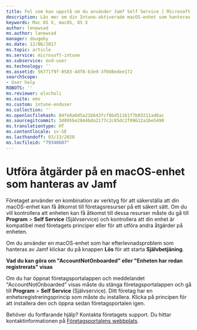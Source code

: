 ```yaml
---
title: Fel som kan uppstå om du använder Jamf Self Service | Microsoft Docs
description: Läs mer om din Intune-aktiverade macOS-enhet som hanteras av Jamf.
keywords: Mac OS X, macOS, OS X
author: lenewsad
ms.author: lanewsad
manager: dougeby
ms.date: 12/06/2017
ms.topic: article
ms.service: microsoft-intune
ms.subservice: end-user
ms.technology: ''
ms.assetid: 56771f9f-0583-4df8-b3e9-3f0d8edee172
searchScope:
- User help
ROBOTS: ''
ms.reviewer: elocholi
ms.suite: ems
ms.custom: intune-enduser
ms.collection: ''
ms.openlocfilehash: 84fe8a6d5a21b643fcf8bd51161f7b03211ad6ac
ms.sourcegitcommit: 3d895be2844bda2177c2c85dc2f09612a1be5490
ms.translationtype: HT
ms.contentlocale: sv-SE
ms.lasthandoff: 03/13/2020
ms.locfileid: "79348607"
---
```

# <a name="performing-actions-on-a-macos-device-managed-by-jamf"></a>Utföra åtgärder på en macOS-enhet som hanteras av Jamf

Företaget använder en kombination av verktyg för att säkerställa att din macOS-enhet kan få åtkomst till företagsresurser på ett säkert sätt. Om du vill kontrollera att enheten kan få åtkomst till dessa resurser måste du gå till **Program** > **Self Service** (Självservice) och kontrollera att din enhet är kompatibel med företagets principer eller för att utföra andra åtgärder på enheten.

Om du använder en macOS-enhet som har efterlevnadsproblem som hanteras av Jamf klickar du på knappen **Lös** för att starta **Självbetjäning**.

__Vad du kan göra om "AccountNotOnboarded" eller "Enheten har redan registrerats" visas__

Om du har öppnat företagsportalappen och meddelandet "AccountNotOnboarded" visas måste du stänga företagsportalappen och gå till **Program** > **Self Service** (Självservice). Ditt företag har en enhetsregistreringsprincip som måste du installera. Klicka på principen för att installera den och öppna sedan företagsportalen igen.

Behöver du fortfarande hjälp? Kontakta företagets support. Du hittar kontaktinformationen på [Företagsportalens webbplats](https://go.microsoft.com/fwlink/?linkid=2010980).

